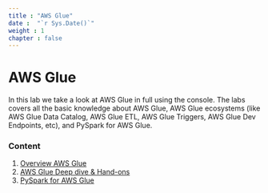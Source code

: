 ```yaml
---
title : "AWS Glue"
date :  "`r Sys.Date()`" 
weight : 1 
chapter : false
---
```

# AWS Glue

In this lab we take a look at AWS Glue in full using the console. The labs covers all the basic knowledge about AWS Glue, AWS Glue ecosystems (like AWS Glue Data Catalog, AWS Glue ETL, AWS Glue Triggers, AWS Glue Dev Endpoints, etc), and PySpark for AWS Glue. 

### Content
 1. [Overview AWS Glue](1-overview-aws-glue/)
 2. [AWS Glue Deep dive & Hand-ons](2-aws-glue-deep-dive-and-hands-on/)
 3. [PySpark for AWS Glue](3-pyspark-for-aws-glue/)
 <!-- 3. [AWS Glue ETL vs EMR](3-aws-glue-etl-vs-emr/) -->